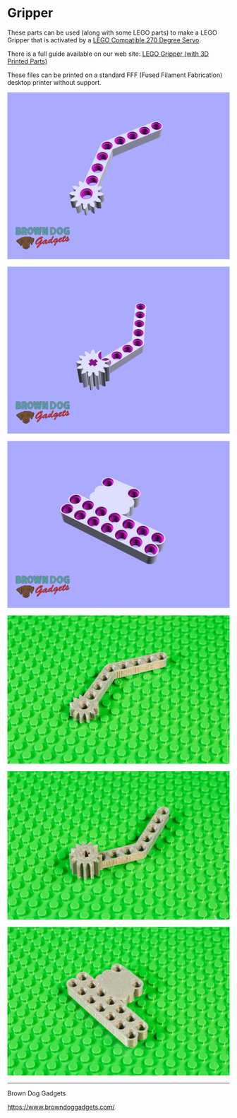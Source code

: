 # Gripper

These parts can be used (along with some LEGO parts) to make a LEGO Gripper that is activated by a [LEGO Compatible 270 Degree Servo](https://www.browndoggadgets.com/collections/tbm/products/lego-compatible-270-degree-servo).

There is a full guide available on our web site: [LEGO Gripper (with 3D Printed Parts)](https://browndoggadgets.dozuki.com/Guide/LEGO+Gripper+(with+3D+Printed+Parts)/327)

These files can be printed on a standard FFF (Fused Filament Fabrication) desktop printer without support.

![](Images/Gripper-Finger-Left.png)

![](Images/Gripper-Finger-Right.png)

![](Images/Gripper-Base-7x2.png)

![](Images/Gripper-1225.jpg)

![](Images/Gripper-1223.jpg)

![](Images/Gripper-1220.jpg)

---

Brown Dog Gadgets

https://www.browndoggadgets.com/
